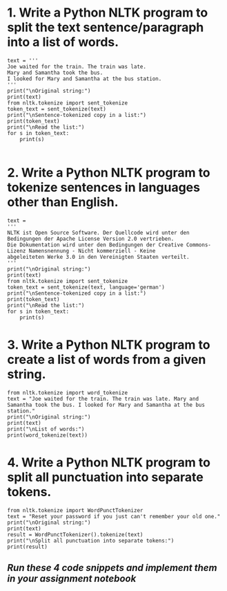 # 1. Write a Python NLTK program to split the text sentence/paragraph into a list of words.
```
text = '''
Joe waited for the train. The train was late. 
Mary and Samantha took the bus. 
I looked for Mary and Samantha at the bus station.
'''
print("\nOriginal string:")
print(text)
from nltk.tokenize import sent_tokenize
token_text = sent_tokenize(text)
print("\nSentence-tokenized copy in a list:")
print(token_text)
print("\nRead the list:")
for s in token_text:
    print(s)
    
 ```

# 2. Write a Python NLTK program to tokenize sentences in languages other than English.
```
text = 
'''
NLTK ist Open Source Software. Der Quellcode wird unter den Bedingungen der Apache License Version 2.0 vertrieben.  
Die Dokumentation wird unter den Bedingungen der Creative Commons-Lizenz Namensnennung - Nicht kommerziell - Keine 
abgeleiteten Werke 3.0 in den Vereinigten Staaten verteilt.
'''
print("\nOriginal string:")
print(text)
from nltk.tokenize import sent_tokenize
token_text = sent_tokenize(text, language='german')
print("\nSentence-tokenized copy in a list:")
print(token_text)
print("\nRead the list:")
for s in token_text:
    print(s)
```

# 3. Write a Python NLTK program to create a list of words from a given string.
```
from nltk.tokenize import word_tokenize
text = "Joe waited for the train. The train was late. Mary and Samantha took the bus. I looked for Mary and Samantha at the bus station."
print("\nOriginal string:")
print(text)
print("\nList of words:")
print(word_tokenize(text))

```

# 4. Write a Python NLTK program to split all punctuation into separate tokens.
```
from nltk.tokenize import WordPunctTokenizer
text = "Reset your password if you just can't remember your old one."
print("\nOriginal string:")
print(text)
result = WordPunctTokenizer().tokenize(text)
print("\nSplit all punctuation into separate tokens:")
print(result) 

```


## _Run these 4 code snippets and implement them in your assignment notebook_



